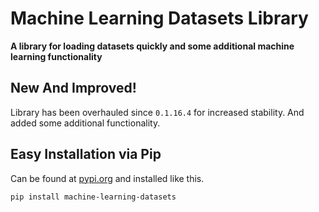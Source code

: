# Machine Learning Datasets Library

**A library for loading datasets quickly and some additional machine learning functionality**

## New And Improved!

Library has been overhauled since `0.1.16.4` for increased stability. And added some additional functionality.

## Easy Installation via Pip

Can be found at [pypi.org](https://pypi.org/project/machine-learning-datasets/#description) and installed like this.

``` sh
pip install machine-learning-datasets
```
